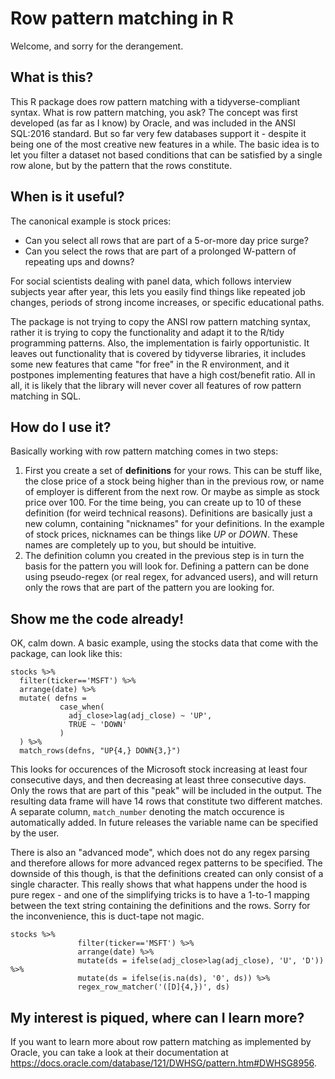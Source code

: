 # Row pattern matching in R

Welcome, and sorry for the derangement.

## What is this?
This R package does row pattern matching with a tidyverse-compliant syntax. What is row pattern matching, you ask? The concept was first developed (as far as I know) by Oracle, and was included in the ANSI SQL:2016 standard. But so far very few databases support it - despite it being one of the most creative new features in a while. The basic idea is to let you filter a dataset not based conditions that can be satisfied by a single row alone, but by the pattern that the rows constitute.

## When is it useful?
The canonical example is stock prices: 
- Can you select all rows that are part of a 5-or-more day price surge? 
- Can you select the rows that are part of a prolonged W-pattern of repeating ups and downs?

For social scientists dealing with panel data, which follows interview subjects year after year, this lets you easily find things like repeated job changes, periods of strong income increases, or specific educational paths.

The package is not trying to copy the ANSI row pattern matching syntax, rather it is trying to copy the functionality and adapt it to the R/tidy programming patterns. Also, the implementation is fairly opportunistic. It leaves out functionality that is covered by tidyverse libraries, it includes some new features that came "for free" in the R environment, and it postpones implementing features that have a high cost/benefit ratio. All in all, it is likely that the library will never cover all features of row pattern matching in SQL.

## How do I use it?

Basically working with row pattern matching comes in two steps:
1. First you create a set of **definitions** for your rows. This can be stuff like, the close price of a stock being higher than in the previous row, or name of employer is different from the next row. Or maybe as simple as stock price over 100. For the time being, you can create up to 10 of these definition (for weird technical reasons). Definitions are basically just a new column, containing "nicknames" for your definitions. In the example of stock prices, nicknames can be things like *UP* or *DOWN*. These names are completely up to you, but should be intuitive. 
1. The definition column you created in the previous step is in turn the basis for the pattern you will look for. Defining a pattern can be done using pseudo-regex (or real regex, for advanced users), and will return only the rows that are part of the pattern you are looking for.

## Show me the code already!

OK, calm down. A basic example, using the stocks data that come with the package, can look like this:

```
stocks %>% 
  filter(ticker=='MSFT') %>% 
  arrange(date) %>% 
  mutate( defns = 
           case_when(
             adj_close>lag(adj_close) ~ 'UP',
             TRUE ~ 'DOWN'
           )
  ) %>% 
  match_rows(defns, "UP{4,} DOWN{3,}")
```

This looks for occurences of the Microsoft stock increasing at least four consecutive days, and then decreasing at least three consecutive days. Only the rows that are part of this "peak" will be included in the output. The resulting data frame will have 14 rows that constitute two different matches. A separate column, `match_number` denoting the match occurence is automatically added. In future releases the variable name can be specified by the user.

There is also an "advanced mode", which does not do any regex parsing and therefore allows for more advanced regex patterns to be specified. The downside of this though, is that the definitions created can only consist of a single character. This really shows that what happens under the hood is pure regex - and one of the simplifying tricks is to have a 1-to-1 mapping between the text string containing the definitions and the rows. Sorry for the inconvenience, this is duct-tape not magic.

```
stocks %>% 
               filter(ticker=='MSFT') %>% 
               arrange(date) %>% 
               mutate(ds = ifelse(adj_close>lag(adj_close), 'U', 'D')) %>% 
               mutate(ds = ifelse(is.na(ds), '0', ds)) %>% 
               regex_row_matcher('([D]{4,})', ds) 
```

## My interest is piqued, where can I learn more?

If you want to learn more about row pattern matching as implemented by Oracle, you can take a look at their documentation at https://docs.oracle.com/database/121/DWHSG/pattern.htm#DWHSG8956.
